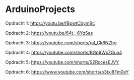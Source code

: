 # ArduinoProjects

Opdracht 1:
https://youtu.be/fBpwtCbymBc 

Opdracht 2:
https://youtu.be/64t_-6YqSas

Opdracht 3:
https://youtube.com/shorts/raI_Ck6NZhg

Opdracht 4:
https://youtube.com/shorts/BGp9WxZGua4

Opdracht 5:
https://youtube.com/shorts/S2RccesEJVY

Opdracht 6:
https://www.youtube.com/shorts/o3txi8Fm0eY
